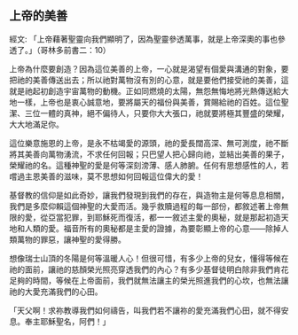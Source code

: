 ## 上帝的美善 ##

經文: 「上帝藉著聖靈向我們顯明了，因為聖靈參透萬事，就是上帝深奧的事也參透了。」（哥林多前書二：10）



上帝為什麼要創造？因為這位美善的上帝，一心就是渴望有個愛與溝通的對象，要把祂的美善傳送出去；所以祂對萬物沒有別的心意，就是要他們接受祂的美善，這就是祂起初創造宇宙萬物的動機。正如同燃燒的太陽，無怨無悔地將光熱傳送給大地一樣，上帝也是衷心誠意地，要將屬天的福份與美善，賞賜給祂的百姓。這位聖潔、三位一體的真神，絕不偏待人，只要你大大張口，祂就要將極其豐盛的榮耀，大大地滿足你。

這位樂意施恩的上帝，是永不枯竭愛的源頭，祂的愛長闊高深、無可測度，祂不斷將其美善向萬物湧流，不求任何回報；只巴望人把心歸向祂，並結出美善的果子，榮耀祂的名。這種神聖的愛是何等深刻滂薄、感人肺腑。任何有思想感性的人，若嚐過主恩美善的滋味，莫不思想如何回報這位偉大的愛！

基督教的信仰是如此奇妙，讓我們發現到我們的存在，與造物主是何等息息相關，我們是多麼仰賴這個神聖的大愛而活。幾乎救贖過程的每一部份，都敘述著上帝無限的愛，從亞當犯罪，到耶穌死而復活，都一一敘述主愛的奧秘，就是那起初造天地和人類的愛。福音所有的奧秘都是主愛的證據，為要彰顯上帝的心意——除掉人類萬物的罪惡，讓神聖的愛得勝。

想像瑞士山頂的冬陽是何等溫暖人心！但很可惜，有多少上帝的兒女，懂得等候在祂的面前，讓祂的慈顏榮光照亮穿透我們的內心？有多少基督徒明白除非我們肯花足夠的時間，等候在上帝面前，我們就無法讓主的榮光照進我們的心坎，也無法讓祂的大愛充滿我們的心田。

「天父啊！求祢教導我們如何禱告，叫我們若不讓祢的愛充滿我們心田，就不得安息。奉主耶穌聖名，阿們！」